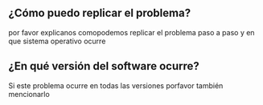 ## ¿Cómo puedo replicar el problema?
por favor explicanos comopodemos replicar el problema paso a paso y en que sistema operativo ocurre
## ¿En qué versión del software ocurre?
Si este problema ocurre en todas las versiones porfavor también mencionarlo
